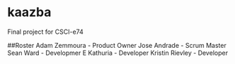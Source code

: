# kaazba
Final project for CSCI-e74


##Roster
Adam Zemmoura - Product Owner
Jose Andrade - Scrum Master
Sean Ward - Developmer
E Kathuria - Developer
Kristin Rievley - Developer
